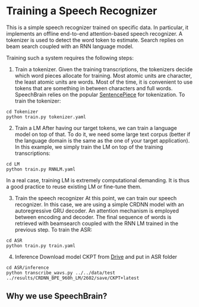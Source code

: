 # Training a Speech Recognizer

This is a simple speech recognizer trained on specific data.  In particular,  it implements an offline end-to-end attention-based speech recognizer.  A tokenizer is used to detect the word token to estimate. Search replies on beam search coupled with an RNN language model.

Training such a system requires the following steps:

1. Train a tokenizer.
Given the training transcriptions, the tokenizers decide which word pieces allocate for training. Most atomic units are character,  the least atomic units are words.  Most of the time, it is convenient to use tokens that are something in between characters and full words.
SpeechBrain relies on the popular [SentencePiece](https://github.com/google/sentencepiece) for tokenization. To train the tokenizer:

```
cd Tokenizer
python train.py tokenizer.yaml
```

2. Train a LM
After having our target tokens, we can train a language model on top of that. To do it, we need some large text corpus (better if the language domain is the same as the one of your target application). In this example, we simply train the LM on top of the training transcriptions:

```
cd LM
python train.py RNNLM.yaml
```

In a real case, training LM is extremely computational demanding. It is thus a good practice to reuse existing LM or fine-tune them.

3. Train the speech recognizer
At this point, we can train our speech recognizer. In this case, we are using a simple CRDNN model with an autoregressive GRU decoder. An attention mechanism is employed between encoding and decoder. The final sequence of words is retrieved with beamsearch coupled with the RNN LM trained in the previous step. To train the ASR:

```
cd ASR
python train.py train.yaml
```

4. Inference
Download model CKPT from [Drive](URL) and put in ASR folder

```
cd ASR/inference
python transcribe_wavs.py ../../data/test ../results/CRDNN_BPE_960h_LM/2602/save/CKPT+latest
```

## Why we use **SpeechBrain**?
